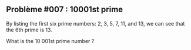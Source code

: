  ## Problème #007 : 10001st prime
 
 By listing the first six prime numbers: 2, 3, 5, 7, 11, and 13, we can see that the 6th prime is 13.
 
 What is the 10 001st prime number ?
